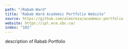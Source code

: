 ```yaml
---
path: "/Rabab-Ward"
title: "Rabab Ward Academic Portfolio Website"
source: https://github.com/aleereza/academic-portfolio
website: https://ipl.ece.ubc.ca/
index: "102"
---
```


description of Rabab Portfolio

